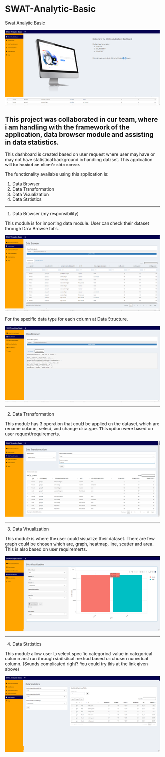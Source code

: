 # SWAT-Analytic-Basic

[Swat Analytic Basic](https://mackykavinsky.shinyapps.io/swat-analytic-basic/)

![interface](basic.png)

This project was collaborated in our team, where i am handling with the framework of the application, data browser module and assisting in data statistics. 
---

This dashboard is created based on user request where user may have or may not have statistical background in handling dataset. This application will be hosted on client's side server.

The functionality available using this application is:

1. Data Browser
2. Data Transformation
3. Data Visualization
4. Data Statistics

---

1. Data Browser (my responsibility)

This module is for importing data module. User can check their dataset through Data Browse tabs.

![data-browse1](databrowse1.png)

For the specific data type for each column at Data Structure.

![data-browse2](databrowse2.png)

---

2. Data Transformation

This module has 3 operation that could be applied on the dataset, which are rename column, select, and change datatype. This option were based on user request/requirements.

![data-transform](datatrans.png)

---

3. Data Visualization

This module is where the user could visualize their dataset. There are few graph could be chosen which are, graph, heatmap, line, scatter and area. This is also based on user requirements.

![data-visualization](datavisu.png)

---

4. Data Statistics

This module allow user to select specific categorical value in categorical column and run through statistical method based on chosen numerical column. (Sounds complicated right? You could try this at the link given above)

![data-statistics](datastats.png)

